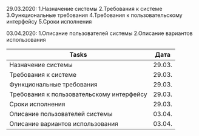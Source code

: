 29.03.2020:
1.Назначение системы
2.Требования к системе
3.Функциональные требования
4.Требования к пользовательскому интерфейсу
5.Сроки исполнения


03.04.2020:
1.Описание пользователей системы
2.Описание вариантов использования




| Tasks | Дата |
| ------------- |:-------------:|
| Назначение системы | 29.03. |
| Требования к системе | 29.03. |
| Функциональные требования | 29.03. |
| Требования к пользовательскому интерфейсу | 29.03. |
| Сроки исполнения | 29.03. |
| Описание пользователей системы | 03.04. |
| Описание вариантов использования| 03.04. |
